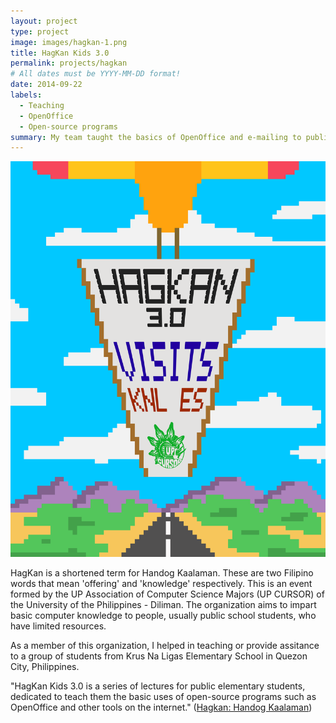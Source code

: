 ```yaml
---
layout: project
type: project
image: images/hagkan-1.png
title: HagKan Kids 3.0
permalink: projects/hagkan
# All dates must be YYYY-MM-DD format!
date: 2014-09-22
labels:
  - Teaching
  - OpenOffice
  - Open-source programs
summary: My team taught the basics of OpenOffice and e-mailing to public school students.
---
```

<img class="ui medium left floated image" src="../images/hagkan.png">

HagKan is a shortened term for Handog Kaalaman. These are two Filipino words that mean 'offering' and 'knowledge' respectively. This is an event formed by the UP Association of Computer Science Majors (UP CURSOR) of the University of the Philippines - Diliman. The organization aims to impart basic computer knowledge to people, usually public school students, who have limited resources.

As a member of this organization, I helped in teaching or provide assitance to a group of students from Krus Na Ligas Elementary School in Quezon City, Philippines.

"HagKan Kids 3.0 is a series of lectures for public elementary students, dedicated to teach them the basic uses of open-source programs such as OpenOffice and other tools on the internet." (<a href="https://www.facebook.com/HandogKaalaman/">Hagkan: Handog Kaalaman</a>)
